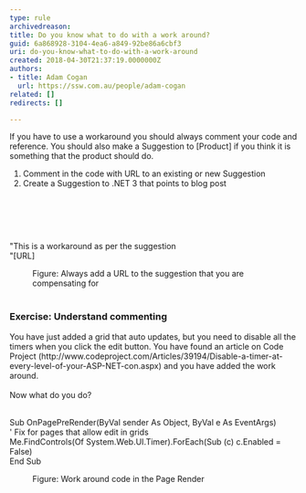 ```yaml
---
type: rule
archivedreason: 
title: Do you know what to do with a work around?
guid: 6a868928-3104-4ea6-a849-92be86a6cbf3
uri: do-you-know-what-to-do-with-a-work-around
created: 2018-04-30T21:37:19.0000000Z
authors:
- title: Adam Cogan
  url: https://ssw.com.au/people/adam-cogan
related: []
redirects: []

---
```



<p>If you have to use a workaround you should always comment your code and reference. You should also make a Suggestion to [Product] if you think it is something that the product should do.<br></p><ol><li>Comment in the code with URL to an existing or new Suggestion</li><li>Create a Suggestion to .NET 3 that points to blog post<br></li></ol>
<br><excerpt class='endintro'></excerpt><br>
<p><br></p><p class="ssw15-rteElement-GreyBox">&quot;This is a&#160;workaround&#160;as per the suggestion&#160;<br>&quot;[URL]</p><dd class="ssw15-rteElement-FigureNormal">Figure&#58; Always add a URL to the suggestion that you are compensating for<br></dd><dd class="ssw15-rteElement-FigureNormal"><br></dd><h3 class="ssw15-rteElement-H3">​Exercise&#58; Understand commenting<br></h3><p>You have just added a grid that auto updates, but you need to disable all the timers when you click the edit button. You have found an article on Code Project (http&#58;//www.codeproject.com/Articles/39194/Disable-a-timer-at-every-level-of-your-ASP-NET-con.aspx) and you have added the work around.<br><br>Now what do you do?<br><br></p><p class="ssw15-rteElement-CodeArea">Sub OnPagePreRender(ByVal sender As Object, ByVal e As EventArgs)<br> ' Fix for pages that allow edit in grids<br> Me.FindControls(Of System.Web.UI.Timer).ForEach(Sub (c) c.Enabled = False)<br>End Sub</p><dd class="ssw15-rteElement-FigureNormal">Figure&#58; Work around code in the Page Render</dd><p>​<br></p><br>


